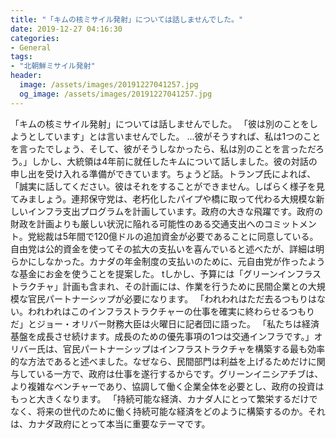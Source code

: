 ```yaml
---
title: "「キムの核ミサイル発射」については話しませんでした。"
date: 2019-12-27 04:16:30
categories:
- General
tags:
- "北朝鮮ミサイル発射"
header:
  image: /assets/images/20191227041257.jpg
  og_image: /assets/images/20191227041257.jpg
---
```


「キムの核ミサイル発射」については話しませんでした。 「彼は別のことをしようとしています」とは言いませんでした。 ...彼がそうすれば、私は1つのことを言ったでしょう、そして、彼がそうしなかったら、私は別のことを言っただろう。」しかし、大統領は4年前に就任したキムについて話しました。彼の対話の申し出を受け入れる準備ができています。ちょうど話。トランプ氏によれば、「誠実に話してください。彼はそれをすることができません。しばらく様子を見てみましょう。連邦保守党は、老朽化したパイプや橋に取って代わる大規模な新しいインフラ支出プログラムを計画しています。政府の大きな飛躍です。政府の財政を計画よりも厳しい状況に陥れる可能性のある交通支出へのコミットメント。党総裁は5年間で120億ドルの追加資金が必要であることに同意している。自由党は公的資金を使ってその拡大の支払いを喜んでいると述べたが、詳細は明らかにしなかった。カナダの年金制度の支払いのために、元自由党が作ったような基金にお金を使うことを提案した。 tしかし、予算には「グリーンインフラストラクチャ」計画も含まれ、その計画には、作業を行うために民間企業との大規模な官民パートナーシップが必要になります。 「われわれはただ去るつもりはない。われわれはこのインフラストラクチャーの仕事を確実に終わらせるつもりだ」とジョー・オリバー財務大臣は火曜日に記者団に語った。 「私たちは経済基盤を成長させ続けます。成長のための優先事項の1つは交通インフラです。」オリバー氏は、官民パートナーシップはインフラストラクチャを構築する最も効率的な方法であると述べました。なぜなら、民間部門は利益を上げるためだけに関与している一方で、政府は仕事を遂行するからです。グリーンイニシアチブは、より複雑なベンチャーであり、協調して働く企業全体を必要とし、政府の投資はもっと大きくなります。 「持続可能な経済、カナダ人にとって繁栄するだけでなく、将来の世代のために働く持続可能な経済をどのように構築するのか。それは、カナダ政府にとって本当に重要なテーマです。
